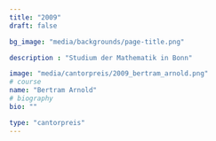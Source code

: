 ```yaml
---
title: "2009"
draft: false

bg_image: "media/backgrounds/page-title.png"

description : "Studium der Mathematik in Bonn"

image: "media/cantorpreis/2009_bertram_arnold.png"
# course
name: "Bertram Arnold"
# biography
bio: ""

type: "cantorpreis"
---
```

